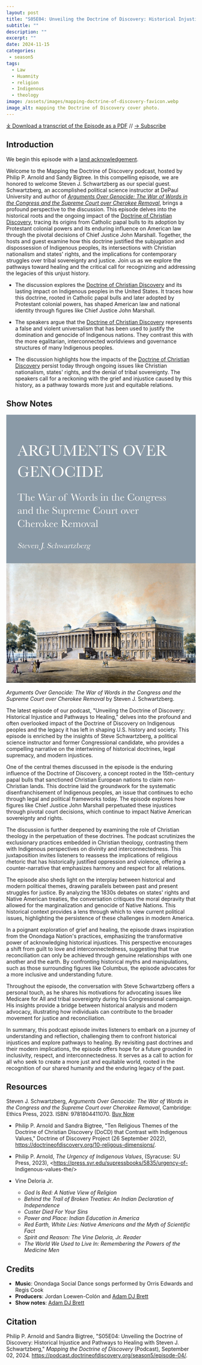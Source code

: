 ```yaml
---
layout: post
title: "S05E04: Unveiling the Doctrine of Discovery: Historical Injustice and Pathways to Healing with Steven J. Schwartzberg" 
subtitle: ""
description: ""
excerpt: ""
date: 2024-11-15
categories: 
 - season5
tags: 
  - Law
  - Huamnity
  - religion
  - Indigenous
  - theology
image: /assets/images/mapping-doctrine-of-discovery-favicon.webp
image_alt: mapping the Doctrine of Discovery cover photo.
---
```

<div id="buzzsprout-player-16099004"></div><script src="https://www.buzzsprout.com/1926214/episodes/16099004-s05e04-unveiling-the-doctrine-of-discovery-historical-injustice-and-pathways-to-healing.js?container_id=buzzsprout-player-16099004&player=small" type="text/javascript" charset="utf-8"></script>

[⤓ Download a transcript of the Episode as a PDF](/assets/pdfs/S05E04-Unveiling_the_Doctrine_of_Discovery_Historical_Injustice_and_Pathways_to_Healing.pdf) // [→ Subscribe](/subscribe/)

## Introduction

We begin this episode with a [land acknowledgement](https://podcast.doctrineofdiscovery.org/land/).

Welcome to the Mapping the Doctrine of Discovery podcast, hosted by Philip P. Arnold and Sandy Bigtree. In this compelling episode, we are honored to welcome Steven J. Schwartzberg as our special guest. Schwartzberg, an accomplished political science instructor at DePaul University and author of [*Arguments Over Genocide: The War of Words in the Congress and the Supreme Court over Cherokee Removal*](https://ethicspress.com/products/arguments-over-genocide/?GENOCIDE), brings a profound perspective to the discussion. This episode delves into the historical roots and the ongoing impact of the [Doctrine of Christian Discovery](https://doctrineofdiscovery.org/), tracing its origins from Catholic papal bulls to its adoption by Protestant colonial powers and its enduring influence on American law through the pivotal decisions of Chief Justice John Marshall. Together, the hosts and guest examine how this doctrine justified the subjugation and dispossession of Indigenous peoples, its intersections with Christian nationalism and states' rights, and the implications for contemporary struggles over tribal sovereignty and justice. Join us as we explore the pathways toward healing and the critical call for recognizing and addressing the legacies of this unjust history.

- The discussion explores the [Doctrine of Christian Discovery](https://doctrineofdiscovery.org/) and its lasting impact on Indigenous peoples in the United States. It traces how this doctrine, rooted in Catholic papal bulls and later adopted by Protestant colonial powers, has shaped American law and national identity through figures like Chief Justice John Marshall.

- The speakers argue that the [Doctrine of Christian Discovery](https://doctrineofdiscovery.org/) represents a false and violent universalism that has been used to justify the domination and genocide of Indigenous nations. They contrast this with the more egalitarian, interconnected worldviews and governance structures of many Indigenous peoples.

- The discussion highlights how the impacts of the [Doctrine of Christian Discovery](https://doctrineofdiscovery.org/) persist today through ongoing issues like Christian nationalism, states' rights, and the denial of tribal sovereignty. The speakers call for a reckoning with the grief and injustice caused by this history, as a pathway towards more just and equitable relations.

## Show Notes
[![Arguments over genocide book cover](/assets/images/arguments-over-genocide.jpg)](https://ethicspress.com/products/arguments-over-genocide/?GENOCIDE)

*Arguments Over Genocide: The War of Words in the Congress and the Supreme Court over Cherokee Removal* by Steven J. Schwartzberg.

The latest episode of our podcast, "Unveiling the Doctrine of Discovery: Historical Injustice and Pathways to Healing," delves into the profound and often overlooked impact of the Doctrine of Discovery on Indigenous peoples and the legacy it has left in shaping U.S. history and society. This episode is enriched by the insights of Steve Schwartzberg, a political science instructor and former Congressional candidate, who provides a compelling narrative on the intertwining of historical doctrines, legal supremacy, and modern injustices.

One of the central themes discussed in the episode is the enduring influence of the Doctrine of Discovery, a concept rooted in the 15th-century papal bulls that sanctioned Christian European nations to claim non-Christian lands. This doctrine laid the groundwork for the systematic disenfranchisement of Indigenous peoples, an issue that continues to echo through legal and political frameworks today. The episode explores how figures like Chief Justice John Marshall perpetuated these injustices through pivotal court decisions, which continue to impact Native American sovereignty and rights.

The discussion is further deepened by examining the role of Christian theology in the perpetuation of these doctrines. The podcast scrutinizes the exclusionary practices embedded in Christian theology, contrasting them with Indigenous perspectives on divinity and interconnectedness. This juxtaposition invites listeners to reassess the implications of religious rhetoric that has historically justified oppression and violence, offering a counter-narrative that emphasizes harmony and respect for all relations.

The episode also sheds light on the interplay between historical and modern political themes, drawing parallels between past and present struggles for justice. By analyzing the 1830s debates on states' rights and Native American treaties, the conversation critiques the moral depravity that allowed for the marginalization and genocide of Native Nations. This historical context provides a lens through which to view current political issues, highlighting the persistence of these challenges in modern America.

In a poignant exploration of grief and healing, the episode draws inspiration from the Onondaga Nation's practices, emphasizing the transformative power of acknowledging historical injustices. This perspective encourages a shift from guilt to love and interconnectedness, suggesting that true reconciliation can only be achieved through genuine relationships with one another and the earth. By confronting historical myths and manipulations, such as those surrounding figures like Columbus, the episode advocates for a more inclusive and understanding future.

Throughout the episode, the conversation with Steve Schwartzberg offers a personal touch, as he shares his motivations for advocating issues like Medicare for All and tribal sovereignty during his Congressional campaign. His insights provide a bridge between historical analysis and modern advocacy, illustrating how individuals can contribute to the broader movement for justice and reconciliation.

In summary, this podcast episode invites listeners to embark on a journey of understanding and reflection, challenging them to confront historical injustices and explore pathways to healing. By revisiting past doctrines and their modern implications, the episode offers hope for a future grounded in inclusivity, respect, and interconnectedness. It serves as a call to action for all who seek to create a more just and equitable world, rooted in the recognition of our shared humanity and the enduring legacy of the past.

## Resources
Steven J. Schwartzberg, *Arguments Over Genocide: The War of Words in the Congress and the Supreme Court over Cherokee Removal*, Cambridge: Ethics Press, 2023. ISBN: 9781804411070. [Buy Now](https://ethicspress.com/products/arguments-over-genocide/?GENOCIDE)

- Philip P. Arnold and Sandra Bigtree, "Ten Religious Themes of the Doctrine of Christian Discovery (DoCD) that Contrast with Indigenous Values," Doctrine of Discovery Project (26 September 2022), <https://doctrineofdiscovery.org/10-religous-dimensions/>.

- Philip P. Arnold, _The Urgency of Indigenous Values_, (Syracuse: SU Press, 2023), <https://press.syr.edu/supressbooks/5835/urgency-of- Indigenous-values-the/>


- Vine Deloria Jr.
  - *God Is Red: A Native View of Religion*
  - *Behind the Trail of Broken Treaties: An Indian Declaration of Independence*
  - *Custer Died For Your Sins*
  - *Power and Place: Indian Education in America*
  - *Red Earth, White Lies: Native Americans and the Myth of Scientific Fact*
  - *Spirit and Reason: The Vine Deloria, Jr. Reader*
  - *The World We Used to Live In: Remembering the Powers of the Medicine Men*
  

## Credits

- **Music**: Onondaga Social Dance songs performed by Orris Edwards and Regis Cook
- **Producers**: Jordan Loewen-Colón and [Adam DJ Brett](https://adamdjbrett.com)
- **Show notes**: [Adam DJ Brett](https://adamdjbrett.com)

## Citation

Philip P. Arnold and Sandra Bigtree, "S05E04: Unveiling the Doctrine of Discovery: Historical Injustice and Pathways to Healing with Steven J. Schwartzberg," _Mapping the Doctrine of Discovery_ (Podcast), September 02, 2024. <https://podcast.doctrineofdiscovery.org/season5/episode-04/>.

